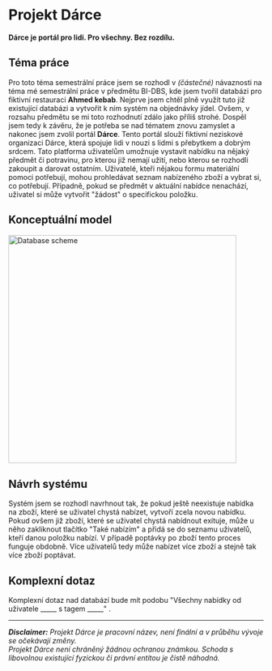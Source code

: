 # Projekt Dárce

**Dárce je portál pro lidi. Pro všechny. Bez rozdílu.**

## Téma práce

Pro toto téma semestrální práce jsem se rozhodl v *(částečné)* návaznosti na téma mé semestrální práce v předmětu BI-DBS, kde jsem tvořil databázi pro fiktivní restauraci **Ahmed kebab**. Nejprve jsem chtěl plně využít tuto již existující databázi a vytvořit k ním systém na objednávky jídel. Ovšem, v rozsahu předmětu se mi toto rozhodnutí zdálo jako příliš strohé. Dospěl jsem tedy k závěru, že je potřeba se nad tématem znovu zamyslet a nakonec jsem zvolil portál **Dárce**. Tento portál slouží fiktivní neziskové organizaci  Dárce, která spojuje lidi v nouzi s lidmi s přebytkem a dobrým srdcem. Tato platforma uživatelům umožnuje vystavit nabídku na nějaký předmět či potravinu, pro kterou již nemají užití, nebo kterou se rozhodli zakoupit a darovat ostatním. Uživatelé, kteři nějakou formu materiální pomoci potřebují, mohou prohledávat seznam nabízeného zboží a vybrat si, co potřebují. Případně, pokud se předmět v aktuální nabídce nenachází, uživatel si může vytvořit "žádost" o specifickou položku.

## Konceptuální model

<img src="https://gitlab.fit.cvut.cz/nebesluk/tjv_semestral_work/-/raw/media/images/dbs_scheme.jpg?raw=true" alt="Database scheme" Width="450" Heihght="300">

## Návrh systému

Systém jsem se rozhodl navrhnout tak, že pokud ještě neexistuje nabídka na zboží, které se uživatel chystá nabízet, vytvoří zcela novou nabídku. Pokud ovšem již zboží, které se uživatel chystá nabídnout exituje, může u něho zakliknout tlačítko "Také nabízím" a přidá se do seznamu uživatelů, kteří danou položku nabízí. V případě poptávky po zboží tento proces funguje obdobně. Více uživatelů tedy může nabízet více zboží a stejně tak více zboží poptávat.

## Komplexní dotaz

Komplexní dotaz nad databází bude mít podobu "Všechny nabídky od uživatele _____ s tagem _____" .

----

***Disclaimer:** Projekt Dárce je pracovní název, není finální a v průběhu vývoje se očekávají změny.<br> Projekt Dárce není chráněný žádnou ochranou známkou. Schoda s libovolnou existující fyzickou či právní entitou je čistě náhodná.*
